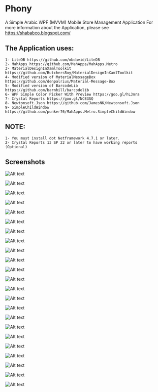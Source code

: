 # Phony
A Simple Arabic WPF (MVVM) Mobile Store Management Application
For more information about the Application, please see 
https://shababco.blogspot.com/ 

## The Application uses:
	1- LiteDB https://github.com/mbdavid/LiteDB
	2- MahApps https://github.com/MahApps/MahApps.Metro
	3- MaterialDesignInXamlToolkit https://github.com/ButchersBoy/MaterialDesignInXamlToolkit
	4- Modified version of MaterialMessageBox https://github.com/denpalrius/Material-Message-Box
	5- Modified version of BarcodeLib https://github.com/barnhill/barcodelib
	6- WPF Simple Color Picker With Preview https://goo.gl/hL3nra
	7- Crystal Reports https://goo.gl/NCE3SQ
	8- Newtonsoft.Json https://github.com/JamesNK/Newtonsoft.Json
	9- SimpleChildWindow https://github.com/punker76/MahApps.Metro.SimpleChildWindow


## NOTE:
	1- You must install dot Netframework 4.7.1 or later.
	2- Crystal Reports 13 SP 22 or later to have working reports (Optional)

## Screenshots

![Alt text](Images/Capture01.PNG "Login Window")

![Alt text](Images/Capture02.PNG "UI Settings")

![Alt text](Images/Capture03.PNG "Database Settings")

![Alt text](Images/Capture04.PNG "Move From SQLServer Version Settings")

![Alt text](Images/Capture05.PNG "Move From SQLServer Version Advance Settings")

![Alt text](Images/Capture06.PNG "Login Window with data")

![Alt text](Images/Capture07.PNG "Normal Main Window")

![Alt text](Images/Capture08.PNG "Scrolled Normal Main Window")

![Alt text](Images/Capture09.PNG "Maximized Main Window")

![Alt text](Images/Capture10.PNG "Items Window with 5000+ item")

![Alt text](Images/Capture11.PNG "Items Window with Add New Item Flyout panel opened 1")

![Alt text](Images/Capture12.PNG "Items Window with Add New Item Flyout panel opened 2")

![Alt text](Images/Capture13.PNG "Sales Bills ")

![Alt text](Images/Capture14.PNG "Add item to a sale bill")

![Alt text](Images/Capture15.PNG "Sales bill with total discounts etc")

![Alt text](Images/Capture16.PNG "A4 Sales Bill with item")

![Alt text](Images/Capture17.PNG "A4 Sales Bill with service")

![Alt text](Images/Capture18.PNG "A8 Sales Bill with item")

![Alt text](Images/Capture19.PNG "A8 Sales Bill with service")

![Alt text](Images/Capture21.PNG "Dark Login Window with different Accent and primary colors")

![Alt text](Images/Capture22.PNG "Main Window with different Accent and primary colors")

![Alt text](Images/Capture23.PNG "Main Window with different Accent and primary colors with edit current user")

![Alt text](Images/Capture24.PNG "Barcode Encoder")